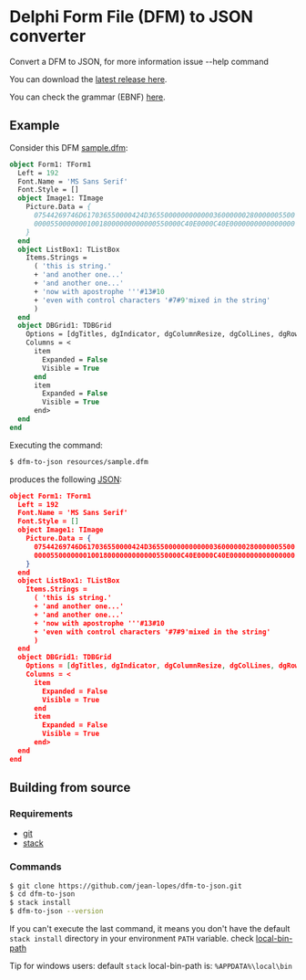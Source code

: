 # Delphi Form File (DFM) to JSON converter

Convert a DFM to JSON, for more information issue --help command

You can download the [latest release here](https://github.com/jean-lopes/dfm-to-json/releases/latest).

You can check the grammar (EBNF) [here](https://jean-lopes.github.io/dfm-to-json/).

## Example

Consider this DFM [sample.dfm](resources/sample.dfm):
```pascal
object Form1: TForm1
  Left = 192
  Font.Name = 'MS Sans Serif'
  Font.Style = []
  object Image1: TImage
    Picture.Data = {
      07544269746D617036550000424D365500000000000036000000280000005500
      000055000000010018000000000000550000C40E0000C40E0000000000000000
    }
  end
  object ListBox1: TListBox
    Items.Strings = 
      ( 'this is string.' 
      + 'and another one...'
      + 'and another one...'
      + 'now with apostrophe '''#13#10
      + 'even with control characters '#7#9'mixed in the string'
      )
  end
  object DBGrid1: TDBGrid
    Options = [dgTitles, dgIndicator, dgColumnResize, dgColLines, dgRowLines, dgTabs, dgRowSelect, dgConfirmDelete, dgCancelOnExit]
    Columns = <
      item
        Expanded = False
        Visible = True
      end
      item
        Expanded = False
        Visible = True
      end>
  end
end
```
Executing the command:
```bash
$ dfm-to-json resources/sample.dfm
```

produces the following [JSON](resources/sample.json):

```json
object Form1: TForm1
  Left = 192
  Font.Name = 'MS Sans Serif'
  Font.Style = []
  object Image1: TImage
    Picture.Data = {
      07544269746D617036550000424D365500000000000036000000280000005500
      000055000000010018000000000000550000C40E0000C40E0000000000000000
    }
  end
  object ListBox1: TListBox
    Items.Strings = 
      ( 'this is string.' 
      + 'and another one...'
      + 'and another one...'
      + 'now with apostrophe '''#13#10
      + 'even with control characters '#7#9'mixed in the string'
      )
  end
  object DBGrid1: TDBGrid
    Options = [dgTitles, dgIndicator, dgColumnResize, dgColLines, dgRowLines, dgTabs, dgRowSelect, dgConfirmDelete, dgCancelOnExit]
    Columns = <
      item
        Expanded = False
        Visible = True
      end
      item
        Expanded = False
        Visible = True
      end>
  end
end
```

## Building from source

### Requirements
- [git](https://git-scm.com/)
- [stack](https://docs.haskellstack.org)

### Commands
```bash
$ git clone https://github.com/jean-lopes/dfm-to-json.git
$ cd dfm-to-json
$ stack install
$ dfm-to-json --version
```

If you can't execute the last command, it means you don't have the default `stack install` directory in your environment `PATH` variable. check [local-bin-path](https://docs.haskellstack.org/en/v1.5.1/yaml_configuration/#local-bin-path)

Tip for windows users: default `stack` local-bin-path is: `%APPDATA%\local\bin`


